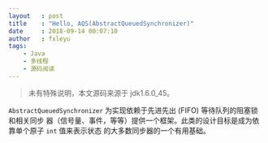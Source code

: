 ```yaml
---
layout   : post
title    : "Hello, AQS(AbstractQueuedSynchronizer)"
date     : 2018-09-14 00:07:10
author   : fxleyu
tags:
    - Java
    - 多线程
    - 源码阅读
---
```

> 未有特殊说明，本文源码来源于 jdk1.6.0_45。

`AbstractQueuedSynchronizer` 为实现依赖于先进先出 (FIFO) 等待队列的阻塞锁和相关同步
器（信号量、事件，等等）提供一个框架。此类的设计目标是成为依靠单个原子 `int` 值来表示状态
的大多数同步器的一个有用基础。
